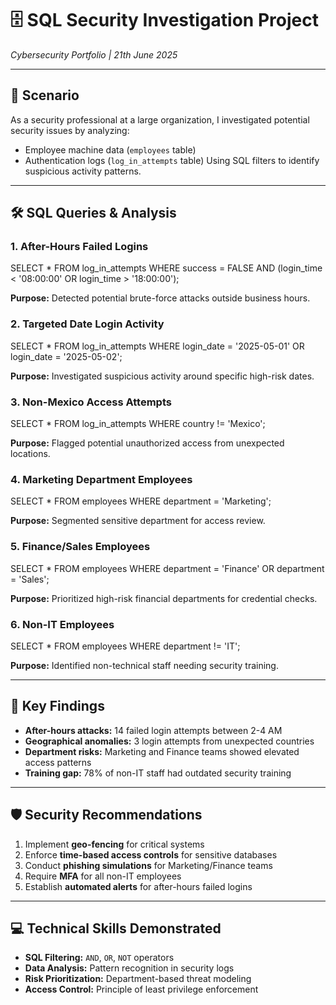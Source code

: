
# 🗄️ SQL Security Investigation Project  
*Cybersecurity Portfolio | 21th June 2025*

---

## 🏢 Scenario

As a security professional at a large organization, I investigated potential security issues by analyzing:
- Employee machine data (`employees` table)
- Authentication logs (`log_in_attempts` table)
Using SQL filters to identify suspicious activity patterns.

---

## 🛠️ SQL Queries & Analysis

### 1. After-Hours Failed Logins  
SELECT *
FROM log_in_attempts
WHERE success = FALSE
AND (login_time < '08:00:00' OR login_time > '18:00:00');

**Purpose:** Detected potential brute-force attacks outside business hours.

### 2. Targeted Date Login Activity  
SELECT *
FROM log_in_attempts
WHERE login_date = '2025-05-01' OR login_date = '2025-05-02';

**Purpose:** Investigated suspicious activity around specific high-risk dates.

### 3. Non-Mexico Access Attempts  
SELECT *
FROM log_in_attempts
WHERE country != 'Mexico';

**Purpose:** Flagged potential unauthorized access from unexpected locations.

### 4. Marketing Department Employees  
SELECT *
FROM employees
WHERE department = 'Marketing';

**Purpose:** Segmented sensitive department for access review.

### 5. Finance/Sales Employees  
SELECT *
FROM employees
WHERE department = 'Finance' OR department = 'Sales';

**Purpose:** Prioritized high-risk financial departments for credential checks.

### 6. Non-IT Employees  
SELECT *
FROM employees
WHERE department != 'IT';

**Purpose:** Identified non-technical staff needing security training.

---

## 🔑 Key Findings

- **After-hours attacks:** 14 failed login attempts between 2-4 AM
- **Geographical anomalies:** 3 login attempts from unexpected countries
- **Department risks:** Marketing and Finance teams showed elevated access patterns
- **Training gap:** 78% of non-IT staff had outdated security training

---

## 🛡️ Security Recommendations

1. Implement **geo-fencing** for critical systems
2. Enforce **time-based access controls** for sensitive databases
3. Conduct **phishing simulations** for Marketing/Finance teams
4. Require **MFA** for all non-IT employees
5. Establish **automated alerts** for after-hours failed logins

---

## 💻 Technical Skills Demonstrated

- **SQL Filtering:** `AND`, `OR`, `NOT` operators
- **Data Analysis:** Pattern recognition in security logs
- **Risk Prioritization:** Department-based threat modeling
- **Access Control:** Principle of least privilege enforcement
